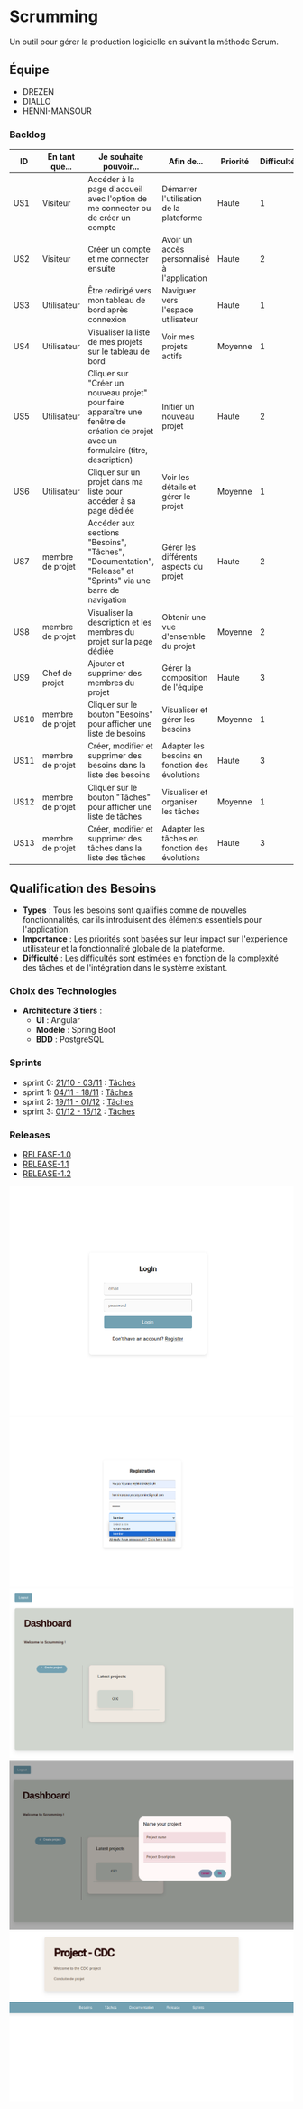 # Scrumming
Un outil pour gérer la production logicielle en suivant la méthode Scrum.

## Équipe
- DREZEN
- DIALLO
- HENNI-MANSOUR

### Backlog

| ID   | En tant que...   | Je souhaite pouvoir...                                                                                     | Afin de...                                     | Priorité | Difficulté | Sprint | Statut   | Critères d'acceptation                                                                 |
|------|------------------|-----------------------------------------------------------------------------------------------------------|------------------------------------------------|----------|------------|--------|----------|-----------------------------------------------------------------------------------------|
| US1  | Visiteur         | Accéder à la page d'accueil avec l'option de me connecter ou de créer un compte                            | Démarrer l'utilisation de la plateforme        | Haute    | 1          | 0      | Fait     | L'utilisateur peut accéder à la page d'accueil et voir les options de connexion/inscription. |
| US2  | Visiteur         | Créer un compte et me connecter ensuite                                                                   | Avoir un accès personnalisé à l'application    | Haute    | 2          | 0      | Fait     | L'utilisateur peut s'inscrire et se connecter avec succès.                             |
| US3  | Utilisateur      | Être redirigé vers mon tableau de bord après connexion                                                    | Naviguer vers l'espace utilisateur             | Haute    | 1          | 0      | Fait     | Après une connexion réussie, l'utilisateur est redirigé vers son tableau de bord.      |
| US4  | Utilisateur      | Visualiser la liste de mes projets sur le tableau de bord                                                 | Voir mes projets actifs                       | Moyenne  | 1          | 1      | Fait     | L'utilisateur voit une liste des projets auxquels il est associé.                     |
| US5  | Utilisateur      | Cliquer sur "Créer un nouveau projet" pour faire apparaître une fenêtre de création de projet avec un formulaire (titre, description) | Initier un nouveau projet                     | Haute    | 2          | 1      | Fait     | L'utilisateur peut créer un nouveau projet en remplissant un formulaire.               |
| US6  | Utilisateur      | Cliquer sur un projet dans ma liste pour accéder à sa page dédiée                                         | Voir les détails et gérer le projet            | Moyenne  | 1          | 2      | fait  | L'utilisateur peut accéder à la page d'un projet spécifique.                           |
| US7  | membre de projet      | Accéder aux sections "Besoins", "Tâches", "Documentation", "Release" et "Sprints" via une barre de navigation | Gérer les différents aspects du projet        | Haute    | 2          | 2    | fait  | L'utilisateur peut naviguer entre les différentes sections du projet via un menu.     |
| US8  | membre de projet        | Visualiser la description et les membres du projet sur la page dédiée                                     | Obtenir une vue d'ensemble du projet           | Moyenne  | 2          | 2      | en cours  | L'utilisateur peut voir la description du projet et les membres associés.              |
| US9 | Chef de projet   | Ajouter et supprimer des membres du projet                                                                | Gérer la composition de l'équipe               | Haute    | 3          | 2     | en cours  | Le chef de projet peut ajouter ou supprimer des membres du projet.                     |
| US10 | membre de projet   | Cliquer sur le bouton "Besoins" pour afficher une liste de besoins                                        | Visualiser et gérer les besoins                | Moyenne  | 1          | 3      | Fait  | L'utilisateur peut voir et accéder à une liste de besoins pour le projet.              |
| US11 | membre de projet        | Créer, modifier et supprimer des besoins dans la liste des besoins                                        | Adapter les besoins en fonction des évolutions | Haute    | 3          | 3      | Fait  | L'utilisateur peut ajouter, modifier ou supprimer des besoins.                         |
| US12 | membre de projet        | Cliquer sur le bouton "Tâches" pour afficher une liste de tâches                                          | Visualiser et organiser les tâches             | Moyenne  | 1          | 3      | Fait  | L'utilisateur peut voir et accéder à la liste des tâches.                              |
| US13 | membre de projet        | Créer, modifier et supprimer des tâches dans la liste des tâches                                          | Adapter les tâches en fonction des évolutions  | Haute    | 3          | 3     | Fait  | L'utilisateur peut ajouter, modifier ou supprimer des tâches dans la liste.            |

## Qualification des Besoins

- **Types** : Tous les besoins sont qualifiés comme de nouvelles fonctionnalités, car ils introduisent des éléments essentiels pour l'application.
- **Importance** : Les priorités sont basées sur leur impact sur l'expérience utilisateur et la fonctionnalité globale de la plateforme.
- **Difficulté** : Les difficultés sont estimées en fonction de la complexité des tâches et de l'intégration dans le système existant.

### Choix des Technologies

- **Architecture 3 tiers** :
  - **UI** : Angular
  - **Modèle** : Spring Boot
  - **BDD** : PostgreSQL

### Sprints

- sprint 0:  [21/10 - 03/11](Sprint0.md) : [Tâches](Task0.md)
- sprint 1: [04/11 - 18/11](Sprint1.md) : [Tâches](Task1.md)
- sprint 2: [19/11 - 01/12](Sprint2.md) : [Tâches](Task2.md)
- sprint 3: [01/12 - 15/12](Sprint3.md) : [Tâches](Task3.md)

### Releases

- [RELEASE-1.0](Release1.0.md)
- [RELEASE-1.1](Release1.1.md)
- [RELEASE-1.2](Release1.2.md)

![Login](/assests/Login.png)
![Registration](/assests/Registration.png)
![Dashboard](/assests/dashboard.png)
![Project creation](/assests/create_project.png)
![Project page](/assests/project_page.png)
